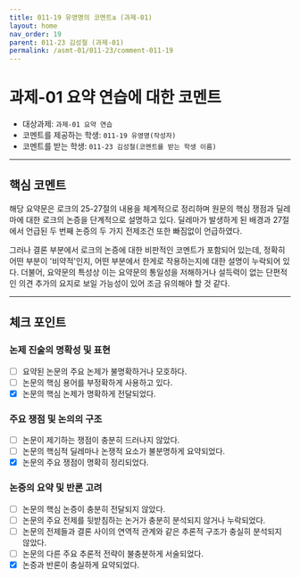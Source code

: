 ```yaml
---
title: 011-19 유영명의 코멘트a (과제-01) 
layout: home
nav_order: 19
parent: 011-23 김성철 (과제-01)
permalink: /asmt-01/011-23/comment-011-19
---
```


# 과제-01 요약 연습에 대한 코멘트

- 대상과제: `과제-01 요약 연습`
- 코멘트를 제공하는 학생: `011-19 유영명(작성자)` 
- 코멘트를 받는 학생: `011-23 김성철(코멘트를 받는 학생 이름)` 

---

## 핵심 코멘트

해당 요약문은 로크의 25-27절의 내용을 체계적으로 정리하며 원문의 핵심 쟁점과 딜레마에 대한 로크의 논증을 단계적으로 설명하고 있다. 딜레마가 발생하게 된 배경과 27절에서 언급된 두 번째 논증의 두 가지 전제조건 또한 빠짐없이 언급하였다. 

그러나 결론 부분에서 로크의 논증에 대한 비판적인 코멘트가 포함되어 있는데, 정확히 어떤 부분이 '비약적'인지, 어떤 부분에서 한게로 작용하는지에 대한 설명이 누락되어 있다. 더불어, 요약문의 특성상 이는 요약문의 통일성을 저해하거나 설득력이 없는 단편적인 의견 추가의 요지로 보일 가능성이 있어 조금 유의해야 할 것 같다. 

---

## 체크 포인트

### 논제 진술의 명확성 및 표현  
- [ ] 요약된 논문의 주요 논제가 불명확하거나 모호하다.  
- [ ] 논문의 핵심 용어를 부정확하게 사용하고 있다.  
- [x] 논문의 핵심 논제가 명확하게 전달되었다.  

### 주요 쟁점 및 논의의 구조  
- [ ] 논문이 제기하는 쟁점이 충분히 드러나지 않았다.  
- [ ] 논문의 핵심적 딜레마나 논쟁적 요소가 불분명하게 요약되었다.  
- [x] 논문의 주요 쟁점이 명확히 정리되었다.  

### 논증의 요약 및 반론 고려  
- [ ] 논문의 핵심 논증이 충분히 전달되지 않았다.  
- [ ] 논문의 주요 전제를 뒷받침하는 논거가 충분히 분석되지 않거나 누락되었다.  
- [ ] 논문의 전제들과 결론 사이의 연역적 관계와 같은 추론적 구조가 충실히 분석되지 않았다.  
- [ ] 논문의 다른 주요 추론적 전략이 불충분하게 서술되었다.
- [x] 논증과 반론이 충실하게 요약되었다. 